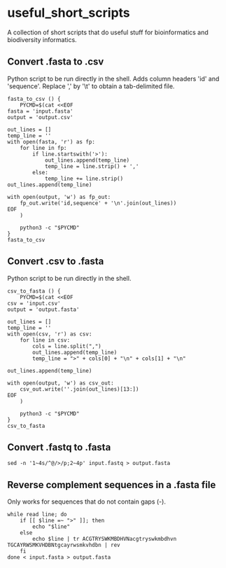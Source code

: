 # useful_short_scripts
A collection of short scripts that do useful stuff for bioinformatics and biodiversity informatics.

## Convert .fasta to .csv
Python script to be run directly in the shell. Adds column headers 'id' and 'sequence'. Replace ',' by '\t' to obtain a tab-delimited file.

```
fasta_to_csv () {
    PYCMD=$(cat <<EOF
fasta = 'input.fasta'
output = 'output.csv'

out_lines = []
temp_line = ''
with open(fasta, 'r') as fp:
    for line in fp:
        if line.startswith('>'):
            out_lines.append(temp_line)
            temp_line = line.strip() + ','
        else:
            temp_line += line.strip()
out_lines.append(temp_line)

with open(output, 'w') as fp_out:
    fp_out.write('id,sequence' + '\n'.join(out_lines))
EOF
    )

    python3 -c "$PYCMD"
}
fasta_to_csv
```

## Convert .csv to .fasta
Python script to be run directly in the shell.

```
csv_to_fasta () {
    PYCMD=$(cat <<EOF
csv = 'input.csv'
output = 'output.fasta'

out_lines = []
temp_line = ''
with open(csv, 'r') as csv:
    for line in csv:
        cols = line.split(",")
        out_lines.append(temp_line)
        temp_line = ">" + cols[0] + "\n" + cols[1] + "\n"

out_lines.append(temp_line)

with open(output, 'w') as csv_out:
    csv_out.write(''.join(out_lines)[13:])
EOF
    )

    python3 -c "$PYCMD"
}
csv_to_fasta
```

## Convert .fastq to .fasta

```
sed -n '1~4s/^@/>/p;2~4p' input.fastq > output.fasta
```

## Reverse complement sequences in a .fasta file
Only works for sequences that do not contain gaps (-).

```
while read line; do
    if [[ $line =~ ">" ]]; then
        echo "$line"
    else
        echo $line | tr ACGTRYSWKMBDHVNacgtryswkmbdhvn TGCAYRWSMKVHDBNtgcayrwsmkvhdbn | rev
    fi
done < input.fasta > output.fasta
```
